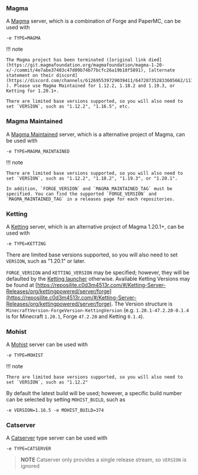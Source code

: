 

### Magma

A [Magma](https://magmafoundation.org/) server, which is a combination of Forge and PaperMC, can be used with

    -e TYPE=MAGMA

!!! note

    The Magma project has been terminated ([original link died](https://git.magmafoundation.org/magmafoundation/magma-1-20-x/-/commit/4e7abe37403c47d09b74b77bcfc26a19b18f5891), [alternate statement on their discord](https://discord.com/channels/612695539729039411/647287352833605662/1174412642962649198) ). Please use Magma Maintained for 1.12.2, 1.18.2 and 1.19.3, or Ketting for 1.20.1+.

    There are limited base versions supported, so you will also need to  set `VERSION`, such as "1.12.2", "1.16.5", etc.

### Magma Maintained
A [Magma Maintained](https://github.com/magmamaintained/) server, which is a alternative project of Magma, can be used with

    -e TYPE=MAGMA_MAINTAINED

!!! note

    There are limited base versions supported, so you will also need to set `VERSION`, such as "1.12.2", "1.18.2", "1.19.3", or "1.20.1".

    In addition, `FORGE_VERSION` and `MAGMA_MAINTAINED_TAG` must be specified. You can find the supported `FORGE_VERSION` and `MAGMA_MAINTAINED_TAG` in a releases page for each repositories.

### Ketting

A [Ketting](https://github.com/kettingpowered/Ketting-1-20-x) server, which is an alternative project of Magma 1.20.1+, can be used with

    -e TYPE=KETTING

There are limited base versions supported, so you will also need to  set `VERSION`, such as "1.20.1" or later.

`FORGE_VERSION` and `KETTING_VERSION` may be specified; however, they will be defaulted by the [Ketting launcher](https://github.com/kettingpowered/kettinglauncher) otherwise.
Available Ketting Versions may be found at [https://reposilite.c0d3m4513r.com/#/Ketting-Server-Releases/org/kettingpowered/server/forge](https://reposilite.c0d3m4513r.com/#/Ketting-Server-Releases/org/kettingpowered/server/forge).
The Version structure is `MinecraftVersion-ForgeVersion-KettingVersion` (e.g. `1.20.1-47.2.20-0.1.4` is for Minecraft `1.20.1`, Forge `47.2.20` and Ketting `0.1.4`).

### Mohist

A [Mohist](https://github.com/MohistMC/Mohist) server can be used with

    -e TYPE=MOHIST

!!! note

    There are limited base versions supported, so you will also need to  set `VERSION`, such as "1.12.2"

By default the latest build will be used; however, a specific build number can be selected by setting `MOHIST_BUILD`, such as

    -e VERSION=1.16.5 -e MOHIST_BUILD=374

### Catserver

A [Catserver](http://catserver.moe/) type server can be used with

    -e TYPE=CATSERVER

> **NOTE** Catserver only provides a single release stream, so `VERSION` is ignored
